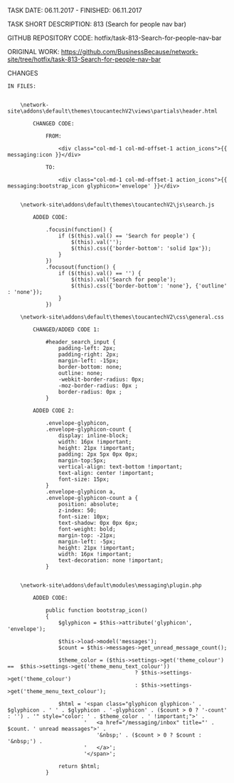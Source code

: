 TASK DATE: 06.11.2017 - FINISHED: 06.11.2017

TASK SHORT DESCRIPTION: 813 (Search for people nav bar)

GITHUB REPOSITORY CODE: hotfix/task-813-Search-for-people-nav-bar

ORIGINAL WORK: https://github.com/BusinessBecause/network-site/tree/hotfix/task-813-Search-for-people-nav-bar

CHANGES
 
	IN FILES: 
	
		
		\network-site\addons\default\themes\toucantechV2\views\partials\header.html
		
			CHANGED CODE:
			
				FROM: 
				
					<div class="col-md-1 col-md-offset-1 action_icons">{{ messaging:icon }}</div>
				
				TO: 
				
					<div class="col-md-1 col-md-offset-1 action_icons">{{ messaging:bootstrap_icon glyphicon='envelope' }}</div>

			
		\network-site\addons\default\themes\toucantechV2\js\search.js

			ADDED CODE: 
			
				.focusin(function() {
					if ($(this).val() == 'Search for people') {
						$(this).val('');
						$(this).css({'border-bottom': 'solid 1px'});
					}
				})
				.focusout(function() {
					if ($(this).val() == '') {
						$(this).val('Search for people');
						$(this).css({'border-bottom': 'none'}, {'outline' : 'none'});	
					}
				})
				
		\network-site\addons\default\themes\toucantechV2\css\general.css
		
			CHANGED/ADDED CODE 1: 
			
				#header_search_input {
					padding-left: 2px; 
					padding-right: 2px; 
					margin-left: -15px;
					border-bottom: none;
					outline: none;
					-webkit-border-radius: 0px;
					-moz-border-radius: 0px ;
					border-radius: 0px ;	
				}			
			
			ADDED CODE 2: 
			
				.envelope-glyphicon,
				.envelope-glyphicon-count {
					display: inline-block;
					width: 16px !important;
					height: 21px !important;
					padding: 2px 5px 0px 0px;
					margin-top:5px;
					vertical-align: text-bottom !important;
					text-align: center !important;
					font-size: 15px;
				}
				.envelope-glyphicon a,
				.envelope-glyphicon-count a {
					position: absolute;
					z-index: 50;
					font-size: 10px;
					text-shadow: 0px 0px 6px;
					font-weight: bold;
					margin-top: -21px;
					margin-left: -5px;
					height: 21px !important;
					width: 16px !important; 
					text-decoration: none !important;	
				}

				
		\network-site\addons\default\modules\messaging\plugin.php
		
			ADDED CODE: 
			
				public function bootstrap_icon() 
				{
					$glyphicon = $this->attribute('glyphicon', 'envelope');
					
					$this->load->model('messages');
					$count = $this->messages->get_unread_message_count();
					
					$theme_color = ($this->settings->get('theme_colour') ==  $this->settings->get('theme_menu_text_colour'))
											? $this->settings->get('theme_colour')
											: $this->settings->get('theme_menu_text_colour');
					
					$html = '<span class="glyphicon glyphicon-' . $glyphicon . ' ' . $glyphicon . '-glyphicon' . ($count > 0 ? '-count' : '') . '" style="color: ' . $theme_color . ' !important;">' . 
							'	<a href="/messaging/inbox" title="' . $count. ' unread meassages">' . 
								'&nbsp;' . ($count > 0 ? $count : '&nbsp;') . 
							'	</a>';
							'</span>';
					
					return $html; 
				}
